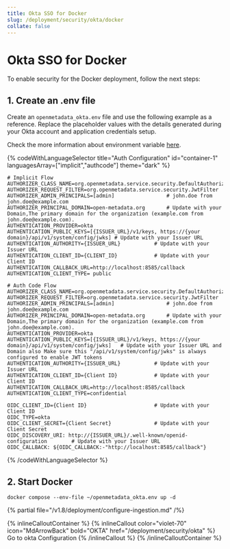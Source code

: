 ```yaml
---
title: Okta SSO for Docker
slug: /deployment/security/okta/docker
collate: false
---
```


# Okta SSO for Docker

To enable security for the Docker deployment, follow the next steps:

## 1. Create an .env file

Create an `openmetadata_okta.env` file and use the following example as a reference. Replace the placeholder values with the details generated during your Okta account and application credentials setup.

Check the more information about environment variable [here](/deployment/security/configuration-parameters).


{% codeWithLanguageSelector title="Auth Configuration" id="container-1" languagesArray=["implicit","authcode"] theme="dark" %}

```implicit
# Implicit Flow
AUTHORIZER_CLASS_NAME=org.openmetadata.service.security.DefaultAuthorizer
AUTHORIZER_REQUEST_FILTER=org.openmetadata.service.security.JwtFilter
AUTHORIZER_ADMIN_PRINCIPALS=[admin]                 # john.doe from john.doe@example.com
AUTHORIZER_PRINCIPAL_DOMAIN=open-metadata.org       # Update with your Domain,The primary domain for the organization (example.com from john.doe@example.com).
AUTHENTICATION_PROVIDER=okta
AUTHENTICATION_PUBLIC_KEYS=[{ISSUER_URL}/v1/keys, https://{your domain}/api/v1/system/config/jwks] # Update with your Issuer URL
AUTHENTICATION_AUTHORITY={ISSUER_URL}           # Update with your Issuer URL
AUTHENTICATION_CLIENT_ID={CLIENT_ID}            # Update with your Client ID
AUTHENTICATION_CALLBACK_URL=http://localhost:8585/callback
AUTHENTICATION_CLIENT_TYPE= public
```

```authcode
# Auth Code Flow 
AUTHORIZER_CLASS_NAME=org.openmetadata.service.security.DefaultAuthorizer
AUTHORIZER_REQUEST_FILTER=org.openmetadata.service.security.JwtFilter
AUTHORIZER_ADMIN_PRINCIPALS=[admin]                 # john.doe from john.doe@example.com
AUTHORIZER_PRINCIPAL_DOMAIN=open-metadata.org       # Update with your Domain,The primary domain for the organization (example.com from john.doe@example.com).
AUTHENTICATION_PROVIDER=okta
AUTHENTICATION_PUBLIC_KEYS=[{ISSUER_URL}/v1/keys, https://{your domain}/api/v1/system/config/jwks]   # Update with your Issuer URL and  Domain also Make sure this "/api/v1/system/config/jwks" is always configured to enable JWT tokens
AUTHENTICATION_AUTHORITY={ISSUER_URL}           # Update with your Issuer URL
AUTHENTICATION_CLIENT_ID={Client ID}            # Update with your Client ID
AUTHENTICATION_CALLBACK_URL=http://localhost:8585/callback 
AUTHENTICATION_CLIENT_TYPE=confidential

OIDC_CLIENT_ID={Client ID}                      # Update with your Client ID
OIDC_TYPE=okta
OIDC_CLIENT_SECRET={Client Secret}              # Update with your Client Secret
OIDC_DISCOVERY_URI: http://{ISSUER_URL}/.well-known/openid-configuration        # Update with your Issuer URL
OIDC_CALLBACK: ${OIDC_CALLBACK:-"http://localhost:8585/callback"}

```

{% /codeWithLanguageSelector %}


## 2. Start Docker

```commandline
docker compose --env-file ~/openmetadata_okta.env up -d
```

{% partial file="/v1.8/deployment/configure-ingestion.md" /%}

{% inlineCalloutContainer %}
  {% inlineCallout
    color="violet-70"
    icon="MdArrowBack"
    bold="OKTA"
    href="/deployment/security/okta" %}
    Go to okta Configuration
  {% /inlineCallout %}
{% /inlineCalloutContainer %}